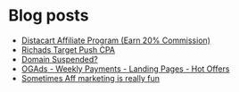 # Blog posts
<!-- BLOG-POST-LIST:START -->
- [Distacart Affiliate Program &lpar;Earn 20% Commission&rpar;](https://afflift.com/f/threads/distacart-affiliate-program-earn-20-commission.10050/)
- [Richads Target Push CPA](https://afflift.com/f/threads/richads-target-push-cpa.10408/)
- [Domain Suspended?](https://afflift.com/f/threads/domain-suspended.10404/)
- [OGAds - Weekly Payments - Landing Pages - Hot Offers](https://afflift.com/f/threads/ogads-weekly-payments-landing-pages-hot-offers.3223/)
- [Sometimes Aff marketing is really fun](https://afflift.com/f/threads/sometimes-aff-marketing-is-really-fun.10381/)
<!-- BLOG-POST-LIST:END -->
